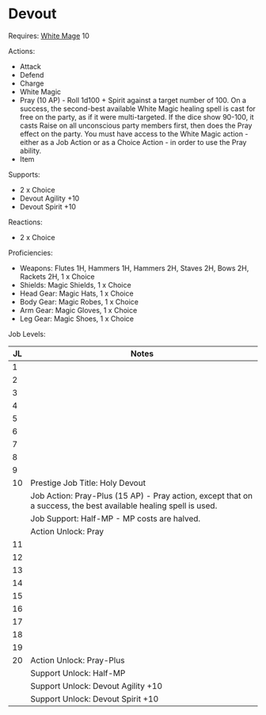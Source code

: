 # Devout

Requires: [White Mage](/Jobs/JobDetails/WhiteMage.md) 10

Actions:
- Attack
- Defend
- Charge
- White Magic
- Pray (10 AP) - Roll 1d100 + Spirit against a target number of 100. On a success, the second-best available White Magic healing spell is cast for free on the party, as if it were multi-targeted. If the dice show 90-100, it casts Raise on all unconscious party members first, then does the Pray effect on the party. You must have access to the White Magic action - either as a Job Action or as a Choice Action - in order to use the Pray ability.
- Item

Supports:

- 2 x Choice
- Devout Agility +10
- Devout Spirit +10

Reactions:

- 2 x Choice

Proficiencies:

- Weapons: Flutes 1H, Hammers 1H, Hammers 2H, Staves 2H, Bows 2H, Rackets 2H, 1 x Choice
- Shields: Magic Shields, 1 x Choice
- Head Gear: Magic Hats, 1 x Choice
- Body Gear: Magic Robes, 1 x Choice
- Arm Gear: Magic Gloves, 1 x Choice
- Leg Gear: Magic Shoes, 1 x Choice

Job Levels:

| JL | Notes |
| --- | --- |
| 1 | 
| 2 | 
| 3 | 
| 4 | 
| 5 | 
| 6 | 
| 7 | 
| 8 | 
| 9 | 
| 10 | Prestige Job Title: Holy Devout
|    | Job Action: Pray-Plus (15 AP) - Pray action, except that on a success, the best available healing spell is used.
|    | Job Support: Half-MP - MP costs are halved.
|    | Action Unlock: Pray
| 11 | 
| 12 | 
| 13 | 
| 14 | 
| 15 | 
| 16 | 
| 17 | 
| 18 | 
| 19 | 
| 20 | Action Unlock: Pray-Plus
|    | Support Unlock: Half-MP
|    | Support Unlock: Devout Agility +10
|    | Support Unlock: Devout Spirit +10
